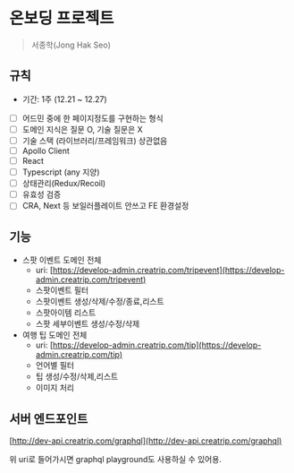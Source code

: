 # 온보딩 프로젝트
> 서종학(Jong Hak Seo)

## 규칙

- 기간: 1주 (12.21 ~ 12.27)
- [ ]  어드민 중에 한 페이지정도를 구현하는 형식
- [ ]  도메인 지식은 질문 O, 기술 질문은 X
- [ ]  기술 스택 (라이브러리/프레임워크) 상관없음
- [ ]  Apollo Client
- [ ]  React
- [ ]  Typescript (any 지양)
- [ ]  상태관리(Redux/Recoil)
- [ ]  유효성 검증
- [ ]  CRA, Next 등 보일러플레이트 안쓰고 FE 환경설정

## 기능

- 스팟 이벤트 도메인 전체
    - uri: [https://develop-admin.creatrip.com/tripevent](https://develop-admin.creatrip.com/tripevent)
    - 스팟이벤트 필터
    - 스팟이벤트 생성/삭제/수정/종료,리스트
    - 스팟아이템 리스트
    - 스팟 세부이벤트 생성/수정/삭제
- 여행 팁 도메인 전체
    - uri: [https://develop-admin.creatrip.com/tip](https://develop-admin.creatrip.com/tip)
    - 언어별 필터
    - 팁 생성/수정/삭제,리스트
    - 이미지 처리


## 서버 엔드포인트

[http://dev-api.creatrip.com/graphql](http://dev-api.creatrip.com/graphql)

위 uri로 들어가시면 graphql playground도 사용하실 수 있어용.